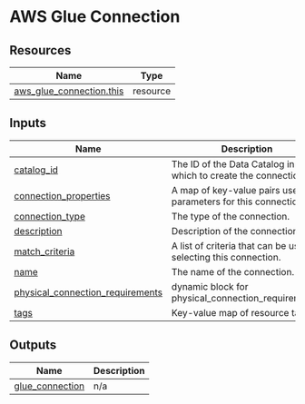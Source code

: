 # AWS Glue Connection

## Resources

| Name | Type |
|------|------|
| [aws_glue_connection.this](https://registry.terraform.io/providers/hashicorp/aws/latest/docs/resources/glue_connection) | resource |

## Inputs

| Name | Description | Type | Default | Required |
|------|-------------|------|---------|:--------:|
| <a name="input_catalog_id"></a> [catalog\_id](#input\_catalog\_id) | The ID of the Data Catalog in which to create the connection. | `string` | `null` | no |
| <a name="input_connection_properties"></a> [connection\_properties](#input\_connection\_properties) | A map of key-value pairs used as parameters for this connection. | `map(string)` | `{}` | no |
| <a name="input_connection_type"></a> [connection\_type](#input\_connection\_type) | The type of the connection. | `string` | `"JDBC"` | no |
| <a name="input_description"></a> [description](#input\_description) | Description of the connection. | `string` | `null` | no |
| <a name="input_match_criteria"></a> [match\_criteria](#input\_match\_criteria) | A list of criteria that can be used in selecting this connection. | `list(string)` | `[]` | no |
| <a name="input_name"></a> [name](#input\_name) | The name of the connection. | `string` | n/a | yes |
| <a name="input_physical_connection_requirements"></a> [physical\_connection\_requirements](#input\_physical\_connection\_requirements) | dynamic block for physical\_connection\_requirements. | `list(any)` | `[]` | no |
| <a name="input_tags"></a> [tags](#input\_tags) | Key-value map of resource tags. | `map(string)` | `{}` | no |

## Outputs

| Name | Description |
|------|-------------|
| <a name="output_glue_connection"></a> [glue\_connection](#output\_glue\_connection) | n/a |

